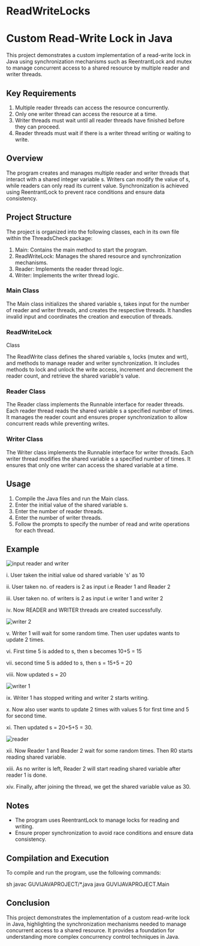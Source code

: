 # ReadWriteLocks

# Custom Read-Write Lock in Java

This project demonstrates a custom implementation of a read-write lock in Java using synchronization mechanisms such as ReentrantLock and mutex to manage concurrent access to a shared resource by multiple reader and writer threads.

## Key Requirements

1. Multiple reader threads can access the resource concurrently.
2. Only one writer thread can access the resource at a time.
3. Writer threads must wait until all reader threads have finished before they can proceed.
4. Reader threads must wait if there is a writer thread writing or waiting to write.

## Overview

The program creates and manages multiple reader and writer threads that interact with a shared integer variable s. Writers can modify the value of s, while readers can only read its current value. Synchronization is achieved using ReentrantLock to prevent race conditions and ensure data consistency.

## Project Structure

The project is organized into the following classes, each in its own file within the ThreadsCheck package:

1. Main: Contains the main method to start the program.
2. ReadWriteLock: Manages the shared resource and synchronization mechanisms.
3. Reader: Implements the reader thread logic.
4. Writer: Implements the writer thread logic.

### Main Class

The Main class initializes the shared variable s, takes input for the number of reader and writer threads, and creates the respective threads. It handles invalid input and coordinates the creation and execution of threads.

### ReadWriteLock
 Class

The ReadWrite class defines the shared variable s, locks (mutex and wrt), and methods to manage reader and writer synchronization. It includes methods to lock and unlock the write access, increment and decrement the reader count, and retrieve the shared variable's value.

### Reader Class

The Reader class implements the Runnable interface for reader threads. Each reader thread reads the shared variable s a specified number of times. It manages the reader count and ensures proper synchronization to allow concurrent reads while preventing writes.

### Writer Class

The Writer class implements the Runnable interface for writer threads. Each writer thread modifies the shared variable s a specified number of times. It ensures that only one writer can access the shared variable at a time.

## Usage

1. Compile the Java files and run the Main class.
2. Enter the initial value of the shared variable s.
3. Enter the number of reader threads.
4. Enter the number of writer threads.
5. Follow the prompts to specify the number of read and write operations for each thread.

## Example

![input reader and writer](https://github.com/udaarbhavana/ReadWriteLocks/assets/118459224/2a6fbbc9-689e-4c73-878f-f5a6df230135)

i. User taken the initial value od shared variable 's' as 10

ii. User taken no. of readers is 2 as input i.e Reader 1 and Reader 2

iii. User taken no. of writers is 2 as input i.e writer 1 and writer 2

iv. Now READER and WRITER threads are created successfully.

![writer 2](https://github.com/udaarbhavana/ReadWriteLocks/assets/118459224/d1746b59-4bd1-48a3-8947-ef4f81b32138)

v. Writer 1 will wait for some random time. Then user updates wants to update 2 times.

vi. First time 5 is added to s, then s becomes 10+5 = 15

vii. second time 5 is added to s, then s = 15+5 = 20

viii. Now updated s = 20

![writer 1](https://github.com/udaarbhavana/ReadWriteLocks/assets/118459224/de07758b-e86a-4dac-bf3b-f620c59b6939)

ix. Writer 1 has stopped writing and writer 2 starts writing.

x. Now also user wants to update 2 times with values 5 for first time and 5 for second time.

xi. Then updated s = 20+5+5 = 30.

![reader](https://github.com/udaarbhavana/ReadWriteLocks/assets/118459224/f1045760-13c7-4e1e-a6ac-7b879a24af08)

xii. Now Reader 1 and Reader 2 wait for some random times. Then R0 starts reading shared variable.

xiii. As no writer is left, Reader 2 will start reading shared variable after reader 1 is done.

xiv. Finally, after joining the thread, we get the shared variable value as 30.


## Notes

- The program uses ReentrantLock to manage locks for reading and writing.
- Ensure proper synchronization to avoid race conditions and ensure data consistency.

## Compilation and Execution

To compile and run the program, use the following commands:

sh
javac GUVIJAVAPROJECT/*.java
java GUVIJAVAPROJECT.Main


## Conclusion

This project demonstrates the implementation of a custom read-write lock in Java, highlighting the synchronization mechanisms needed to manage concurrent access to a shared resource. It provides a foundation for understanding more complex concurrency control techniques in Java.
